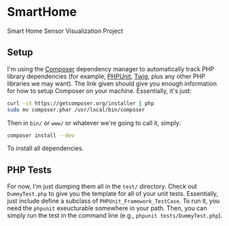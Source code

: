 SmartHome
=========

Smart Home Sensor Visualization Project


## Setup

I'm using the [Composer][] dependency manager to automatically track
PHP library dependencies (for example, [PHPUnit][], [Twig][], plus
any other PHP libraries we may want). The link given should give you
enough information for how to setup Composer on your machine.
Essentially, it's just:

```sh
curl -sS https://getcomposer.org/installer | php
sudo mv composer.phar /usr/local/bin/composer
```

Then in `bin/` or `www/` or whatever we're going to call it,
simply:

```sh
composer install --dev
```

To install all dependencies.

[Composer]: http://getcomposer.org/doc/00-intro.md
[PHPUnit]: http://www.phpunit.de/manual/3.6/en/writing-tests-for-phpunit.html
[Twig]: http://twig.sensiolabs.org/

## PHP Tests

For now, I'm just dumping them all in the `test/` directory. Check out
`DummyTest.php` to give you the template for all of your unit tests.
Essentially, just include define a subclass of
`PHPUnit_Framework_TestCase`. To run it, you need the `phpunit`
exeucturable somewhere in your path. Then, you can simply run the test
in the command line (e.g.,  `phpunit tests/DummyTest.php`).

